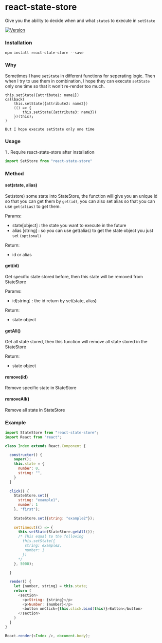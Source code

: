# react-state-store
Give you the ability to decide when and what `state`s to execute in `setState`

[![Version](http://img.shields.io/npm/v/react-state-store.svg)](https://www.npmjs.org/package/react-state-store)


### Installation

```
npm install react-state-store --save
```

### Why

Sometimes I have `setState` in different functions for seperating logic. Then when I try to use them in combination, I hope they can execute `setState` only one time so that it won't re-render too much.

```
this.setState({attribute1: name1})
callback(
	this.setState({attribute2: name2})
	(() => {
		this.setState({attribute3: name3})
	})(this);
)

But I hope execute setState only one time
```

### Usage

1 . Require react-state-store after installation

```js
import SetStore from "react-state-store" 
```

### Method

#### set(state, alias)
Set(store) some state into StateStore, the function will give you an unique id so that you can get them by `get(id)`, you can also set alias so that you can use `get(alias)` to get them.

Params:

* state[object] : the state you want to execute in the future
* alias [string] : so you can use get(alias) to get the state object you just set `(optional)`

Return:

* id or alias


#### get(id)
Get specific state stored before, then this state will be removed from StateStore

Params:

* id[string] : the id return by set(state, alias)

Return:

* state object


#### getAll()
Get all state stored, then this function will remove all state stored in the StateStore 

Return:

* state object

#### remove(id)
Remove specific state in StateStore
#### removeAll()
Remove all state in StateStore

### Example


```js
import StateStore from "react-state-store";
import React from "react";

class Index extends React.Component {

  constructor() {
    super();
    this.state = {
      number: 0,
      string: "",
    }
  }
	 
  click() {
    StateStore.set({
      string: "example1",
      number: 1
    }, "first");
    
    StateStore.set({string: "example2"});
    
    setTimeout(() => {
      this.setState(StateStore.getAll());
      /* This equal to the following
        this.setState({
         string: example2,
         number: 1
        })
      */ 
    }, 5000);
    
  }

  render() {
    let {number, string} = this.state;
    return (
      <section>
        <p>String: {string}</p>
        <p>Number: {number}</p>
        <button onClick={this.click.bind(this)}>Button</button>
      </section>
    )
  }
}

React.render(<Index />, document.body);
	
```

